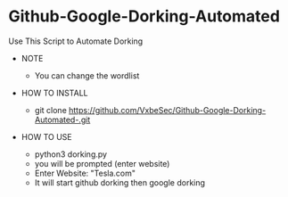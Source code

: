 # Github-Google-Dorking-Automated
Use This Script to Automate Dorking

- NOTE
  - You can change the wordlist

- HOW TO INSTALL
  - git clone https://github.com/VxbeSec/Github-Google-Dorking-Automated-.git


- HOW TO USE
  - python3 dorking.py
  - you will be prompted (enter website)
  - Enter Website: "Tesla.com"
  - It will start github dorking then google dorking
